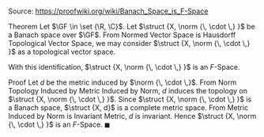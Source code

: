 # 

Source: https://proofwiki.org/wiki/Banach_Space_is_F-Space

Theorem
Let $\GF \in \set {\R, \C}$. 
Let $\struct {X, \norm {\, \cdot \,} }$ be a Banach space over $\GF$. 
From Normed Vector Space is Hausdorff Topological Vector Space, we may consider $\struct {X, \norm {\, \cdot \,} }$ as a topological vector space.

With this identification, $\struct {X, \norm {\, \cdot \,} }$ is an $F$-Space.


Proof
Let $d$ be the metric induced by $\norm {\, \cdot \,}$.
From Norm Topology Induced by Metric Induced by Norm, $d$ induces the topology on $\struct {X, \norm {\, \cdot \,} }$.
Since $\struct {X, \norm {\, \cdot \,} }$ is a Banach space, $\struct {X, d}$ is a complete metric space. 
From Metric Induced by Norm is Invariant Metric, $d$ is invariant.
Hence $\struct {X, \norm {\, \cdot \,} }$ is an $F$-Space.
$\blacksquare$





